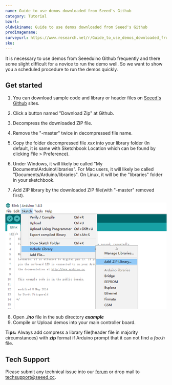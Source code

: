 ```yaml
---
name: Guide to use demos downloaded from Seeed's Github
category: Tutorial
bzurl:  
oldwikiname: Guide to use demos downloaded from Seeed's Github
prodimagename:
surveyurl: https://www.research.net/r/Guide_to_use_demos_downloaded_from_Seeed-s_Github
sku:
---
```


It is necessary to use demos from Seeeduino Github frequently and there some slight difficult for a novice to run the demo well.
So we want to show you a scheduled procedure to run the demos quickly.

##   Get started

1.  You can download sample code and library or header files on [Seeed's Github](https://github.com/Seeed-Studio) sites.

2.  Click a button named "Download Zip" at Github.

3.  Decompress the downloaded ZIP file.

4.  Remove the "-master" twice in decompressed file name.

5.  Copy the folder decompressed file _xxx_ into your library folder (In default, it is same with Sketchbook Location which can be found by clicking File &gt; Preference).

6.  Under Windows, it will likely be called "My Documents\Arduino\libraries". For Mac users, it will likely be called "Documents/Arduino/libraries". On Linux, it will be the "libraries" folder in your sketchbook.

7.  Add ZIP library by the downloaded ZIP file(with "-master" removed first).

![](https://github.com/SeeedDocument/Guide_to_use_demos_downloaded_from_Seeed-s_Github/raw/master/img/Add_ZIP_library.png)

8. Open _**.ino**_ file in the sub directory _**example**_
9. Compile or Upload demos into your main controller board.
</dd></dl>

**Tips:** Always add compress a library file(header file in majority circumstances) with **zip** format if Arduino prompt that it can not find a _foo.h_ file.

## Tech Support
Please submit any technical issue into our [forum](http://forum.seeedstudio.com/) or drop mail to techsupport@seeed.cc. 